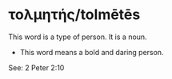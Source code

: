 # τολμητής/tolmētēs
This word is a type of person. It is a noun.

* This word means a bold and daring person.

See: 2 Peter 2:10
